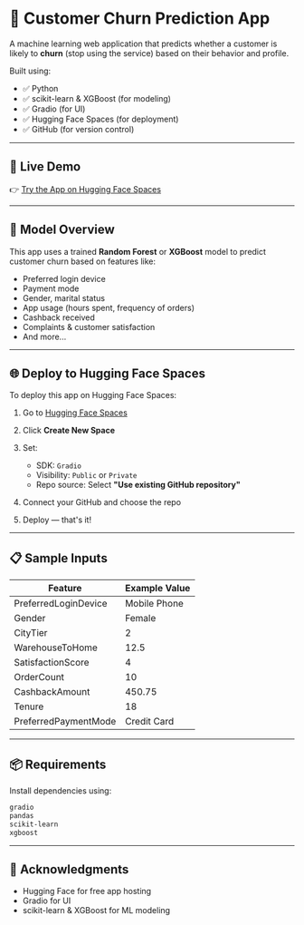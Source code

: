 # 🛒 Customer Churn Prediction App

A machine learning web application that predicts whether a customer is likely to **churn** (stop using the service) based on their behavior and profile.

Built using:
- ✅ Python
- ✅ scikit-learn & XGBoost (for modeling)
- ✅ Gradio (for UI)
- ✅ Hugging Face Spaces (for deployment)
- ✅ GitHub (for version control)

---

## 🚀 Live Demo

👉 [Try the App on Hugging Face Spaces](https://huggingface.co/spaces/akashk947/eCommerceChurnPredictionSystem)  

---

## 🧠 Model Overview

This app uses a trained **Random Forest** or **XGBoost** model to predict customer churn based on features like:

- Preferred login device
- Payment mode
- Gender, marital status
- App usage (hours spent, frequency of orders)
- Cashback received
- Complaints & customer satisfaction
- And more...


---


## 🌐 Deploy to Hugging Face Spaces

To deploy this app on Hugging Face Spaces:

1. Go to [Hugging Face Spaces](https://huggingface.co/spaces)
2. Click **Create New Space**
3. Set:

   * SDK: `Gradio`
   * Visibility: `Public` or `Private`
   * Repo source: Select **"Use existing GitHub repository"**
4. Connect your GitHub and choose the repo
5. Deploy — that's it!

---

## 📋 Sample Inputs

| Feature              | Example Value |
| -------------------- | ------------- |
| PreferredLoginDevice | Mobile Phone  |
| Gender               | Female        |
| CityTier             | 2             |
| WarehouseToHome      | 12.5          |
| SatisfactionScore    | 4             |
| OrderCount           | 10            |
| CashbackAmount       | 450.75        |
| Tenure               | 18            |
| PreferredPaymentMode | Credit Card   |

---

## 📦 Requirements

Install dependencies using:

```txt
gradio
pandas
scikit-learn
xgboost
```

---

## 🙏 Acknowledgments

* Hugging Face for free app hosting
* Gradio for UI
* scikit-learn & XGBoost for ML modeling
```
